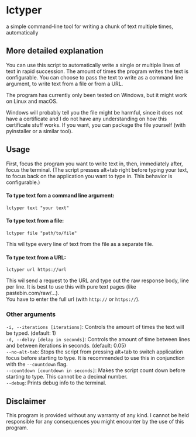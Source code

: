 # lctyper
a simple command-line tool for writing a chunk of text multiple times, automatically 

## More detailed explanation
You can use this script to automatically write a single or multiple lines of text in rapid succession.
The amount of times the program writes the text is configurable.
You can choose to pass the text to write as a command line argument, to write text from a file or from a URL.  
  
The program has currently only been tested on Windows, but it might work on Linux and macOS.  

Windows will probably tell you the file might be harmful, since it does not have a certificate and I do not have any understanding on how this certificate stuff works. If you want, you can package the file yourself (with pyinstaller or a similar tool).

## Usage
First, focus the program you want to write text in, then, immediately after, focus the terminal. 
(The script presses alt+tab right before typing your text, to focus back on the application you want to type in. This behavior is configurable.)

#### To type text fom a command line argument:
```shell
lctyper text "your text"
```

#### To type text from a file:
```shell
lctyper file "path/to/file"
```
This wil type every line of text from the file as a separate file.

#### To type text from a URL:
```shell
lctyper url https://url
```
This wil send a request to the URL and type out the raw response body, line per line.
It is best to use this with pure text pages (like pastebin.com/raw/...).  
You have to enter the full url (with `http://` or `https://`).

### Other arguments
`-i, --iterations [iterations]`: Controls the amount of times the text will be typed. (default: 1)  
`-d, --delay [delay in seconds]`: Controls the amount of time between lines and between iterations in seconds. (default: 0.05)  
`--no-alt-tab`: Stops the script from pressing alt+tab to switch application focus before starting to type. 
It is recommended to use this in conjunction with the `--countdown` flag.  
`--countdown [countdown in seconds]`: Makes the script count down before starting to type. This cannot be a decimal number.  
`--debug`: Prints debug info to the terminal.

## Disclaimer
This program is provided without any warranty of any kind. I cannot be held responsible for any consequences you might encounter by the use of this program.
